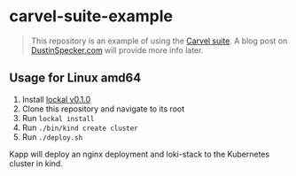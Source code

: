 # carvel-suite-example

> This repository is an example of using the [Carvel suite](https://carvel.dev/). A blog post on [DustinSpecker.com](https://dustinspecker.com) will provide more info later.

## Usage for Linux amd64

1. Install [lockal v0.1.0](https://github.com/dustinspecker/lockal)
1. Clone this repository and navigate to its root
1. Run `lockal install`
1. Run `./bin/kind create cluster`
1. Run `./deploy.sh`

Kapp will deploy an nginx deployment and loki-stack to the Kubernetes cluster in kind.
